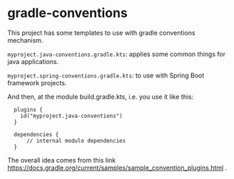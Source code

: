 # gradle-conventions
This project has some templates to use with gradle conventions mechanism.

`myproject.java-conventions.gradle.kts`: applies some common things for java applications.

`myproject.spring-conventions.gradle.kts`: to use with Spring Boot framework projects.

And then, at the module build.gradle.kts, i.e. you use it like this:
```
  plugins {
    id("myproject.java-conventions")
  }
  
  dependencies {
      // internal module dependencies
  }
 ```

The overall idea comes from this link https://docs.gradle.org/current/samples/sample_convention_plugins.html .
